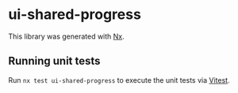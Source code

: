 # ui-shared-progress

This library was generated with [Nx](https://nx.dev).

## Running unit tests

Run `nx test ui-shared-progress` to execute the unit tests via [Vitest](https://vitest.dev/).
